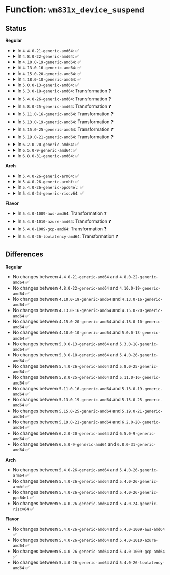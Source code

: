 # Function: <code>wm831x_device_suspend</code>

## Status
<b>Regular</b>
<ul>
<li>
<details>
<summary>In <code>4.4.0-21-generic-amd64</code>: ✅</summary>

```c
int wm831x_device_suspend(struct wm831x * wm831x)
```

```json
{
  "name": "wm831x_device_suspend",
  "collision_type": "Unique Global",
  "inline_type": "No",
  "funcs": [
    {
      "addr": 18446744071584624400,
      "name": "wm831x_device_suspend",
      "external": true,
      "loc": "drivers/mfd/wm831x-core.c:1892",
      "file": "drivers/mfd/wm831x-core.c",
      "inline": "seen, unknown",
      "caller_inline": [],
      "caller_func": [
        "drivers/mfd/wm831x-i2c.c:wm831x_i2c_suspend",
        "drivers/mfd/wm831x-spi.c:wm831x_spi_suspend"
      ]
    }
  ],
  "symbols": [
    {
      "addr": 18446744071584624400,
      "name": "wm831x_device_suspend",
      "section": ".text",
      "bind": "STB_GLOBAL",
      "size": 185
    }
  ]
}
```
</details>
</li>
<li>
<details>
<summary>In <code>4.8.0-22-generic-amd64</code>: ✅</summary>

```c
int wm831x_device_suspend(struct wm831x * wm831x)
```

```json
{
  "name": "wm831x_device_suspend",
  "collision_type": "Unique Global",
  "inline_type": "No",
  "funcs": [
    {
      "addr": 18446744071584976944,
      "name": "wm831x_device_suspend",
      "external": true,
      "loc": "drivers/mfd/wm831x-core.c:1892",
      "file": "drivers/mfd/wm831x-core.c",
      "inline": "seen, unknown",
      "caller_inline": [],
      "caller_func": [
        "drivers/mfd/wm831x-i2c.c:wm831x_i2c_suspend",
        "drivers/mfd/wm831x-spi.c:wm831x_spi_suspend"
      ]
    }
  ],
  "symbols": [
    {
      "addr": 18446744071584976944,
      "name": "wm831x_device_suspend",
      "section": ".text",
      "bind": "STB_GLOBAL",
      "size": 185
    }
  ]
}
```
</details>
</li>
<li>
<details>
<summary>In <code>4.10.0-19-generic-amd64</code>: ✅</summary>

```c
int wm831x_device_suspend(struct wm831x * wm831x)
```

```json
{
  "name": "wm831x_device_suspend",
  "collision_type": "Unique Global",
  "inline_type": "No",
  "funcs": [
    {
      "addr": 18446744071585160480,
      "name": "wm831x_device_suspend",
      "external": true,
      "loc": "drivers/mfd/wm831x-core.c:1892",
      "file": "drivers/mfd/wm831x-core.c",
      "inline": "seen, unknown",
      "caller_inline": [],
      "caller_func": [
        "drivers/mfd/wm831x-i2c.c:wm831x_i2c_suspend",
        "drivers/mfd/wm831x-spi.c:wm831x_spi_suspend"
      ]
    }
  ],
  "symbols": [
    {
      "addr": 18446744071585160480,
      "name": "wm831x_device_suspend",
      "section": ".text",
      "bind": "STB_GLOBAL",
      "size": 185
    }
  ]
}
```
</details>
</li>
<li>
<details>
<summary>In <code>4.13.0-16-generic-amd64</code>: ✅</summary>

```c
int wm831x_device_suspend(struct wm831x * wm831x)
```

```json
{
  "name": "wm831x_device_suspend",
  "collision_type": "Unique Global",
  "inline_type": "No",
  "funcs": [
    {
      "addr": 18446744071585241856,
      "name": "wm831x_device_suspend",
      "external": true,
      "loc": "drivers/mfd/wm831x-core.c:1903",
      "file": "drivers/mfd/wm831x-core.c",
      "inline": "seen, unknown",
      "caller_inline": [],
      "caller_func": [
        "drivers/mfd/wm831x-i2c.c:wm831x_i2c_suspend",
        "drivers/mfd/wm831x-spi.c:wm831x_spi_suspend"
      ]
    }
  ],
  "symbols": [
    {
      "addr": 18446744071585241856,
      "name": "wm831x_device_suspend",
      "section": ".text",
      "bind": "STB_GLOBAL",
      "size": 187
    }
  ]
}
```
</details>
</li>
<li>
<details>
<summary>In <code>4.15.0-20-generic-amd64</code>: ✅</summary>

```c
int wm831x_device_suspend(struct wm831x * wm831x)
```

```json
{
  "name": "wm831x_device_suspend",
  "collision_type": "Unique Global",
  "inline_type": "No",
  "funcs": [
    {
      "addr": 18446744071585669584,
      "name": "wm831x_device_suspend",
      "external": true,
      "loc": "drivers/mfd/wm831x-core.c:1903",
      "file": "drivers/mfd/wm831x-core.c",
      "inline": "seen, unknown",
      "caller_inline": [],
      "caller_func": [
        "drivers/mfd/wm831x-i2c.c:wm831x_i2c_suspend",
        "drivers/mfd/wm831x-spi.c:wm831x_spi_suspend"
      ]
    }
  ],
  "symbols": [
    {
      "addr": 18446744071585669584,
      "name": "wm831x_device_suspend",
      "section": ".text",
      "bind": "STB_GLOBAL",
      "size": 187
    }
  ]
}
```
</details>
</li>
<li>
<details>
<summary>In <code>4.18.0-10-generic-amd64</code>: ✅</summary>

```c
int wm831x_device_suspend(struct wm831x * wm831x)
```

```json
{
  "name": "wm831x_device_suspend",
  "collision_type": "Unique Global",
  "inline_type": "No",
  "funcs": [
    {
      "addr": 18446744071585915440,
      "name": "wm831x_device_suspend",
      "external": true,
      "loc": "drivers/mfd/wm831x-core.c:1903",
      "file": "drivers/mfd/wm831x-core.c",
      "inline": "seen, unknown",
      "caller_inline": [],
      "caller_func": [
        "drivers/mfd/wm831x-i2c.c:wm831x_i2c_suspend",
        "drivers/mfd/wm831x-spi.c:wm831x_spi_suspend"
      ]
    }
  ],
  "symbols": [
    {
      "addr": 18446744071585915440,
      "name": "wm831x_device_suspend",
      "section": ".text",
      "bind": "STB_GLOBAL",
      "size": 187
    }
  ]
}
```
</details>
</li>
<li>
<details>
<summary>In <code>5.0.0-13-generic-amd64</code>: ✅</summary>

```c
int wm831x_device_suspend(struct wm831x * wm831x)
```

```json
{
  "name": "wm831x_device_suspend",
  "collision_type": "Unique Global",
  "inline_type": "No",
  "funcs": [
    {
      "addr": 18446744071586051568,
      "name": "wm831x_device_suspend",
      "external": true,
      "loc": "drivers/mfd/wm831x-core.c:1903",
      "file": "drivers/mfd/wm831x-core.c",
      "inline": "seen, unknown",
      "caller_inline": [],
      "caller_func": [
        "drivers/mfd/wm831x-i2c.c:wm831x_i2c_suspend",
        "drivers/mfd/wm831x-spi.c:wm831x_spi_suspend"
      ]
    }
  ],
  "symbols": [
    {
      "addr": 18446744071586051568,
      "name": "wm831x_device_suspend",
      "section": ".text",
      "bind": "STB_GLOBAL",
      "size": 187
    }
  ]
}
```
</details>
</li>
<li>
<details>
<summary>In <code>5.3.0-18-generic-amd64</code>: Transformation ❓</summary>

```c
int wm831x_device_suspend(struct wm831x * wm831x)
```

```json
{
  "name": "wm831x_device_suspend",
  "collision_type": "Unique Global",
  "inline_type": "No",
  "funcs": [
    {
      "addr": 0,
      "name": "wm831x_device_suspend",
      "external": true,
      "loc": "drivers/mfd/wm831x-core.c:1891",
      "file": "drivers/mfd/wm831x-core.c",
      "inline": "seen, unknown",
      "caller_inline": [],
      "caller_func": [
        "drivers/mfd/wm831x-i2c.c:wm831x_i2c_suspend",
        "drivers/mfd/wm831x-spi.c:wm831x_spi_suspend"
      ]
    }
  ],
  "symbols": [
    {
      "addr": 18446744071586287033,
      "name": "wm831x_device_suspend.cold",
      "section": ".text",
      "bind": "STB_LOCAL",
      "size": 48
    },
    {
      "addr": 18446744071586285296,
      "name": "wm831x_device_suspend",
      "section": ".text",
      "bind": "STB_GLOBAL",
      "size": 141
    }
  ]
}
```
</details>
</li>
<li>
<details>
<summary>In <code>5.4.0-26-generic-amd64</code>: Transformation ❓</summary>

```c
int wm831x_device_suspend(struct wm831x * wm831x)
```

```json
{
  "name": "wm831x_device_suspend",
  "collision_type": "Unique Global",
  "inline_type": "No",
  "funcs": [
    {
      "addr": 0,
      "name": "wm831x_device_suspend",
      "external": true,
      "loc": "drivers/mfd/wm831x-core.c:1891",
      "file": "drivers/mfd/wm831x-core.c",
      "inline": "seen, unknown",
      "caller_inline": [],
      "caller_func": [
        "drivers/mfd/wm831x-i2c.c:wm831x_i2c_suspend",
        "drivers/mfd/wm831x-spi.c:wm831x_spi_suspend"
      ]
    }
  ],
  "symbols": [
    {
      "addr": 18446744071586435234,
      "name": "wm831x_device_suspend.cold",
      "section": ".text",
      "bind": "STB_LOCAL",
      "size": 48
    },
    {
      "addr": 18446744071586433536,
      "name": "wm831x_device_suspend",
      "section": ".text",
      "bind": "STB_GLOBAL",
      "size": 141
    }
  ]
}
```
</details>
</li>
<li>
<details>
<summary>In <code>5.8.0-25-generic-amd64</code>: Transformation ❓</summary>

```c
int wm831x_device_suspend(struct wm831x * wm831x)
```

```json
{
  "name": "wm831x_device_suspend",
  "collision_type": "Unique Global",
  "inline_type": "No",
  "funcs": [
    {
      "addr": 0,
      "name": "wm831x_device_suspend",
      "external": true,
      "loc": "drivers/mfd/wm831x-core.c:1891",
      "file": "drivers/mfd/wm831x-core.c",
      "inline": "seen, unknown",
      "caller_inline": [],
      "caller_func": [
        "drivers/mfd/wm831x-i2c.c:wm831x_i2c_suspend",
        "drivers/mfd/wm831x-spi.c:wm831x_spi_suspend"
      ]
    }
  ],
  "symbols": [
    {
      "addr": 18446744071587211810,
      "name": "wm831x_device_suspend.cold",
      "section": ".text",
      "bind": "STB_LOCAL",
      "size": 48
    },
    {
      "addr": 18446744071587210144,
      "name": "wm831x_device_suspend",
      "section": ".text",
      "bind": "STB_GLOBAL",
      "size": 139
    }
  ]
}
```
</details>
</li>
<li>
<details>
<summary>In <code>5.11.0-16-generic-amd64</code>: Transformation ❓</summary>

```c
int wm831x_device_suspend(struct wm831x * wm831x)
```

```json
{
  "name": "wm831x_device_suspend",
  "collision_type": "Unique Global",
  "inline_type": "No",
  "funcs": [
    {
      "addr": 0,
      "name": "wm831x_device_suspend",
      "external": true,
      "loc": "drivers/mfd/wm831x-core.c:1895",
      "file": "drivers/mfd/wm831x-core.c",
      "inline": "seen, unknown",
      "caller_inline": [],
      "caller_func": [
        "drivers/mfd/wm831x-i2c.c:wm831x_i2c_suspend",
        "drivers/mfd/wm831x-spi.c:wm831x_spi_suspend"
      ]
    }
  ],
  "symbols": [
    {
      "addr": 18446744071591502022,
      "name": "wm831x_device_suspend.cold",
      "section": ".text",
      "bind": "STB_LOCAL",
      "size": 48
    },
    {
      "addr": 18446744071587286304,
      "name": "wm831x_device_suspend",
      "section": ".text",
      "bind": "STB_GLOBAL",
      "size": 139
    }
  ]
}
```
</details>
</li>
<li>
<details>
<summary>In <code>5.13.0-19-generic-amd64</code>: Transformation ❓</summary>

```c
int wm831x_device_suspend(struct wm831x * wm831x)
```

```json
{
  "name": "wm831x_device_suspend",
  "collision_type": "Unique Global",
  "inline_type": "No",
  "funcs": [
    {
      "addr": 0,
      "name": "wm831x_device_suspend",
      "external": true,
      "loc": "drivers/mfd/wm831x-core.c:1895",
      "file": "drivers/mfd/wm831x-core.c",
      "inline": "seen, unknown",
      "caller_inline": [],
      "caller_func": [
        "drivers/mfd/wm831x-i2c.c:wm831x_i2c_suspend",
        "drivers/mfd/wm831x-spi.c:wm831x_spi_suspend"
      ]
    }
  ],
  "symbols": [
    {
      "addr": 18446744071591445051,
      "name": "wm831x_device_suspend.cold",
      "section": ".text",
      "bind": "STB_LOCAL",
      "size": 48
    },
    {
      "addr": 18446744071587173616,
      "name": "wm831x_device_suspend",
      "section": ".text",
      "bind": "STB_GLOBAL",
      "size": 139
    }
  ]
}
```
</details>
</li>
<li>
<details>
<summary>In <code>5.15.0-25-generic-amd64</code>: Transformation ❓</summary>

```c
int wm831x_device_suspend(struct wm831x * wm831x)
```

```json
{
  "name": "wm831x_device_suspend",
  "collision_type": "Unique Global",
  "inline_type": "No",
  "funcs": [
    {
      "addr": 0,
      "name": "wm831x_device_suspend",
      "external": true,
      "loc": "drivers/mfd/wm831x-core.c:1719",
      "file": "drivers/mfd/wm831x-core.c",
      "inline": "seen, unknown",
      "caller_inline": [],
      "caller_func": [
        "drivers/mfd/wm831x-i2c.c:wm831x_i2c_suspend",
        "drivers/mfd/wm831x-spi.c:wm831x_spi_suspend"
      ]
    }
  ],
  "symbols": [
    {
      "addr": 18446744071592505777,
      "name": "wm831x_device_suspend.cold",
      "section": ".text",
      "bind": "STB_LOCAL",
      "size": 48
    },
    {
      "addr": 18446744071587732368,
      "name": "wm831x_device_suspend",
      "section": ".text",
      "bind": "STB_GLOBAL",
      "size": 139
    }
  ]
}
```
</details>
</li>
<li>
<details>
<summary>In <code>5.19.0-21-generic-amd64</code>: Transformation ❓</summary>

```c
int wm831x_device_suspend(struct wm831x * wm831x)
```

```json
{
  "name": "wm831x_device_suspend",
  "collision_type": "Unique Global",
  "inline_type": "No",
  "funcs": [
    {
      "addr": 0,
      "name": "wm831x_device_suspend",
      "external": true,
      "loc": "drivers/mfd/wm831x-core.c:1719",
      "file": "drivers/mfd/wm831x-core.c",
      "inline": "seen, unknown",
      "caller_inline": [],
      "caller_func": [
        "drivers/mfd/wm831x-i2c.c:wm831x_i2c_suspend",
        "drivers/mfd/wm831x-spi.c:wm831x_spi_suspend"
      ]
    }
  ],
  "symbols": [
    {
      "addr": 18446744071594375877,
      "name": "wm831x_device_suspend.cold",
      "section": ".text",
      "bind": "STB_LOCAL",
      "size": 47
    },
    {
      "addr": 18446744071589077728,
      "name": "wm831x_device_suspend",
      "section": ".text",
      "bind": "STB_GLOBAL",
      "size": 163
    }
  ]
}
```
</details>
</li>
<li>
<details>
<summary>In <code>6.2.0-20-generic-amd64</code>: ✅</summary>

```c
int wm831x_device_suspend(struct wm831x * wm831x)
```

```json
{
  "name": "wm831x_device_suspend",
  "collision_type": "Unique Global",
  "inline_type": "No",
  "funcs": [
    {
      "addr": 18446744071590610032,
      "name": "wm831x_device_suspend",
      "external": true,
      "loc": "drivers/mfd/wm831x-core.c:1719",
      "file": "drivers/mfd/wm831x-core.c",
      "inline": "seen, unknown",
      "caller_inline": [],
      "caller_func": [
        "drivers/mfd/wm831x-i2c.c:wm831x_i2c_suspend",
        "drivers/mfd/wm831x-spi.c:wm831x_spi_suspend"
      ]
    }
  ],
  "symbols": [
    {
      "addr": 18446744071590610032,
      "name": "wm831x_device_suspend",
      "section": ".text",
      "bind": "STB_GLOBAL",
      "size": 215
    }
  ]
}
```
</details>
</li>
<li>
<details>
<summary>In <code>6.5.0-9-generic-amd64</code>: ✅</summary>

```c
int wm831x_device_suspend(struct wm831x * wm831x)
```

```json
{
  "name": "wm831x_device_suspend",
  "collision_type": "Unique Global",
  "inline_type": "No",
  "funcs": [
    {
      "addr": 18446744071590951136,
      "name": "wm831x_device_suspend",
      "external": true,
      "loc": "drivers/mfd/wm831x-core.c:1719",
      "file": "drivers/mfd/wm831x-core.c",
      "inline": "seen, unknown",
      "caller_inline": [],
      "caller_func": [
        "drivers/mfd/wm831x-i2c.c:wm831x_i2c_suspend",
        "drivers/mfd/wm831x-spi.c:wm831x_spi_suspend"
      ]
    }
  ],
  "symbols": [
    {
      "addr": 18446744071590951136,
      "name": "wm831x_device_suspend",
      "section": ".text",
      "bind": "STB_GLOBAL",
      "size": 215
    }
  ]
}
```
</details>
</li>
<li>
<details>
<summary>In <code>6.8.0-31-generic-amd64</code>: ✅</summary>

```c
int wm831x_device_suspend(struct wm831x * wm831x)
```

```json
{
  "name": "wm831x_device_suspend",
  "collision_type": "Unique Global",
  "inline_type": "No",
  "funcs": [
    {
      "addr": 18446744071591294944,
      "name": "wm831x_device_suspend",
      "external": true,
      "loc": "drivers/mfd/wm831x-core.c:1718",
      "file": "drivers/mfd/wm831x-core.c",
      "inline": "seen, unknown",
      "caller_inline": [],
      "caller_func": [
        "drivers/mfd/wm831x-i2c.c:wm831x_i2c_suspend",
        "drivers/mfd/wm831x-spi.c:wm831x_spi_suspend"
      ]
    }
  ],
  "symbols": [
    {
      "addr": 18446744071591294944,
      "name": "wm831x_device_suspend",
      "section": ".text",
      "bind": "STB_GLOBAL",
      "size": 215
    }
  ]
}
```
</details>
</li>
</ul>
<b>Arch</b>
<ul>
<li>
<details>
<summary>In <code>5.4.0-26-generic-arm64</code>: ✅</summary>

```c
int wm831x_device_suspend(struct wm831x * wm831x)
```

```json
{
  "name": "wm831x_device_suspend",
  "collision_type": "Unique Global",
  "inline_type": "No",
  "funcs": [
    {
      "addr": 18446603336499298832,
      "name": "wm831x_device_suspend",
      "external": true,
      "loc": "drivers/mfd/wm831x-core.c:1891",
      "file": "drivers/mfd/wm831x-core.c",
      "inline": "seen, unknown",
      "caller_inline": [],
      "caller_func": [
        "drivers/mfd/wm831x-i2c.c:wm831x_i2c_suspend",
        "drivers/mfd/wm831x-spi.c:wm831x_spi_suspend"
      ]
    }
  ],
  "symbols": [
    {
      "addr": 18446603336499298832,
      "name": "wm831x_device_suspend",
      "section": ".text",
      "bind": "STB_GLOBAL",
      "size": 220
    }
  ]
}
```
</details>
</li>
<li>
<details>
<summary>In <code>5.4.0-26-generic-armhf</code>: ✅</summary>

```c
int wm831x_device_suspend(struct wm831x * wm831x)
```

```json
{
  "name": "wm831x_device_suspend",
  "collision_type": "Unique Global",
  "inline_type": "No",
  "funcs": [
    {
      "addr": 3231844040,
      "name": "wm831x_device_suspend",
      "external": true,
      "loc": "drivers/mfd/wm831x-core.c:1891",
      "file": "drivers/mfd/wm831x-core.c",
      "inline": "seen, unknown",
      "caller_inline": [],
      "caller_func": [
        "drivers/mfd/wm831x-i2c.c:wm831x_i2c_suspend",
        "drivers/mfd/wm831x-spi.c:wm831x_spi_suspend"
      ]
    }
  ],
  "symbols": [
    {
      "addr": 3231844040,
      "name": "wm831x_device_suspend",
      "section": ".text",
      "bind": "STB_GLOBAL",
      "size": 200
    }
  ]
}
```
</details>
</li>
<li>
<details>
<summary>In <code>5.4.0-26-generic-ppc64el</code>: ✅</summary>

```c
int wm831x_device_suspend(struct wm831x * wm831x)
```

```json
{
  "name": "wm831x_device_suspend",
  "collision_type": "Unique Global",
  "inline_type": "No",
  "funcs": [
    {
      "addr": 13835058055292513392,
      "name": "wm831x_device_suspend",
      "external": true,
      "loc": "drivers/mfd/wm831x-core.c:1891",
      "file": "drivers/mfd/wm831x-core.c",
      "inline": "seen, unknown",
      "caller_inline": [],
      "caller_func": [
        "drivers/mfd/wm831x-i2c.c:wm831x_i2c_suspend",
        "drivers/mfd/wm831x-spi.c:wm831x_spi_suspend"
      ]
    }
  ],
  "symbols": [
    {
      "addr": 13835058055292513392,
      "name": "wm831x_device_suspend",
      "section": ".text",
      "bind": "STB_GLOBAL",
      "size": 296
    }
  ]
}
```
</details>
</li>
<li>
<details>
<summary>In <code>5.4.0-24-generic-riscv64</code>: ✅</summary>

```c
int wm831x_device_suspend(struct wm831x * wm831x)
```

```json
{
  "name": "wm831x_device_suspend",
  "collision_type": "Unique Global",
  "inline_type": "No",
  "funcs": [
    {
      "addr": 18446743936276549612,
      "name": "wm831x_device_suspend",
      "external": true,
      "loc": "drivers/mfd/wm831x-core.c:1891",
      "file": "drivers/mfd/wm831x-core.c",
      "inline": "seen, unknown",
      "caller_inline": [],
      "caller_func": [
        "drivers/mfd/wm831x-i2c.c:wm831x_i2c_suspend",
        "drivers/mfd/wm831x-spi.c:wm831x_spi_suspend"
      ]
    }
  ],
  "symbols": [
    {
      "addr": 18446743936276549612,
      "name": "wm831x_device_suspend",
      "section": ".text",
      "bind": "STB_GLOBAL",
      "size": 168
    }
  ]
}
```
</details>
</li>
</ul>
<b>Flavor</b>
<ul>
<li>
<details>
<summary>In <code>5.4.0-1009-aws-amd64</code>: Transformation ❓</summary>

```c
int wm831x_device_suspend(struct wm831x * wm831x)
```

```json
{
  "name": "wm831x_device_suspend",
  "collision_type": "Unique Global",
  "inline_type": "No",
  "funcs": [
    {
      "addr": 0,
      "name": "wm831x_device_suspend",
      "external": true,
      "loc": "drivers/mfd/wm831x-core.c:1891",
      "file": "drivers/mfd/wm831x-core.c",
      "inline": "seen, unknown",
      "caller_inline": [],
      "caller_func": [
        "drivers/mfd/wm831x-spi.c:wm831x_spi_suspend"
      ]
    }
  ],
  "symbols": [
    {
      "addr": 18446744071586188162,
      "name": "wm831x_device_suspend.cold",
      "section": ".text",
      "bind": "STB_LOCAL",
      "size": 48
    },
    {
      "addr": 18446744071586186464,
      "name": "wm831x_device_suspend",
      "section": ".text",
      "bind": "STB_GLOBAL",
      "size": 141
    }
  ]
}
```
</details>
</li>
<li>
<details>
<summary>In <code>5.4.0-1010-azure-amd64</code>: Transformation ❓</summary>

```c
int wm831x_device_suspend(struct wm831x * wm831x)
```

```json
{
  "name": "wm831x_device_suspend",
  "collision_type": "Unique Global",
  "inline_type": "No",
  "funcs": [
    {
      "addr": 0,
      "name": "wm831x_device_suspend",
      "external": true,
      "loc": "drivers/mfd/wm831x-core.c:1891",
      "file": "drivers/mfd/wm831x-core.c",
      "inline": "seen, unknown",
      "caller_inline": [],
      "caller_func": [
        "drivers/mfd/wm831x-spi.c:wm831x_spi_suspend"
      ]
    }
  ],
  "symbols": [
    {
      "addr": 18446744071586007442,
      "name": "wm831x_device_suspend.cold",
      "section": ".text",
      "bind": "STB_LOCAL",
      "size": 48
    },
    {
      "addr": 18446744071586005744,
      "name": "wm831x_device_suspend",
      "section": ".text",
      "bind": "STB_GLOBAL",
      "size": 141
    }
  ]
}
```
</details>
</li>
<li>
<details>
<summary>In <code>5.4.0-1009-gcp-amd64</code>: Transformation ❓</summary>

```c
int wm831x_device_suspend(struct wm831x * wm831x)
```

```json
{
  "name": "wm831x_device_suspend",
  "collision_type": "Unique Global",
  "inline_type": "No",
  "funcs": [
    {
      "addr": 0,
      "name": "wm831x_device_suspend",
      "external": true,
      "loc": "drivers/mfd/wm831x-core.c:1891",
      "file": "drivers/mfd/wm831x-core.c",
      "inline": "seen, unknown",
      "caller_inline": [],
      "caller_func": [
        "drivers/mfd/wm831x-i2c.c:wm831x_i2c_suspend",
        "drivers/mfd/wm831x-spi.c:wm831x_spi_suspend"
      ]
    }
  ],
  "symbols": [
    {
      "addr": 18446744071586383202,
      "name": "wm831x_device_suspend.cold",
      "section": ".text",
      "bind": "STB_LOCAL",
      "size": 48
    },
    {
      "addr": 18446744071586381504,
      "name": "wm831x_device_suspend",
      "section": ".text",
      "bind": "STB_GLOBAL",
      "size": 141
    }
  ]
}
```
</details>
</li>
<li>
<details>
<summary>In <code>5.4.0-26-lowlatency-amd64</code>: Transformation ❓</summary>

```c
int wm831x_device_suspend(struct wm831x * wm831x)
```

```json
{
  "name": "wm831x_device_suspend",
  "collision_type": "Unique Global",
  "inline_type": "No",
  "funcs": [
    {
      "addr": 0,
      "name": "wm831x_device_suspend",
      "external": true,
      "loc": "drivers/mfd/wm831x-core.c:1891",
      "file": "drivers/mfd/wm831x-core.c",
      "inline": "seen, unknown",
      "caller_inline": [],
      "caller_func": [
        "drivers/mfd/wm831x-i2c.c:wm831x_i2c_suspend",
        "drivers/mfd/wm831x-spi.c:wm831x_spi_suspend"
      ]
    }
  ],
  "symbols": [
    {
      "addr": 18446744071586494882,
      "name": "wm831x_device_suspend.cold",
      "section": ".text",
      "bind": "STB_LOCAL",
      "size": 48
    },
    {
      "addr": 18446744071586493184,
      "name": "wm831x_device_suspend",
      "section": ".text",
      "bind": "STB_GLOBAL",
      "size": 141
    }
  ]
}
```
</details>
</li>
</ul>

## Differences
<b>Regular</b>
<ul>
<li>
No changes between <code>4.4.0-21-generic-amd64</code> and <code>4.8.0-22-generic-amd64</code> ✅
</li>
<li>
No changes between <code>4.8.0-22-generic-amd64</code> and <code>4.10.0-19-generic-amd64</code> ✅
</li>
<li>
No changes between <code>4.10.0-19-generic-amd64</code> and <code>4.13.0-16-generic-amd64</code> ✅
</li>
<li>
No changes between <code>4.13.0-16-generic-amd64</code> and <code>4.15.0-20-generic-amd64</code> ✅
</li>
<li>
No changes between <code>4.15.0-20-generic-amd64</code> and <code>4.18.0-10-generic-amd64</code> ✅
</li>
<li>
No changes between <code>4.18.0-10-generic-amd64</code> and <code>5.0.0-13-generic-amd64</code> ✅
</li>
<li>
No changes between <code>5.0.0-13-generic-amd64</code> and <code>5.3.0-18-generic-amd64</code> ✅
</li>
<li>
No changes between <code>5.3.0-18-generic-amd64</code> and <code>5.4.0-26-generic-amd64</code> ✅
</li>
<li>
No changes between <code>5.4.0-26-generic-amd64</code> and <code>5.8.0-25-generic-amd64</code> ✅
</li>
<li>
No changes between <code>5.8.0-25-generic-amd64</code> and <code>5.11.0-16-generic-amd64</code> ✅
</li>
<li>
No changes between <code>5.11.0-16-generic-amd64</code> and <code>5.13.0-19-generic-amd64</code> ✅
</li>
<li>
No changes between <code>5.13.0-19-generic-amd64</code> and <code>5.15.0-25-generic-amd64</code> ✅
</li>
<li>
No changes between <code>5.15.0-25-generic-amd64</code> and <code>5.19.0-21-generic-amd64</code> ✅
</li>
<li>
No changes between <code>5.19.0-21-generic-amd64</code> and <code>6.2.0-20-generic-amd64</code> ✅
</li>
<li>
No changes between <code>6.2.0-20-generic-amd64</code> and <code>6.5.0-9-generic-amd64</code> ✅
</li>
<li>
No changes between <code>6.5.0-9-generic-amd64</code> and <code>6.8.0-31-generic-amd64</code> ✅
</li>
</ul>
<b>Arch</b>
<ul>
<li>
No changes between <code>5.4.0-26-generic-amd64</code> and <code>5.4.0-26-generic-arm64</code> ✅
</li>
<li>
No changes between <code>5.4.0-26-generic-amd64</code> and <code>5.4.0-26-generic-armhf</code> ✅
</li>
<li>
No changes between <code>5.4.0-26-generic-amd64</code> and <code>5.4.0-26-generic-ppc64el</code> ✅
</li>
<li>
No changes between <code>5.4.0-26-generic-amd64</code> and <code>5.4.0-24-generic-riscv64</code> ✅
</li>
</ul>
<b>Flavor</b>
<ul>
<li>
No changes between <code>5.4.0-26-generic-amd64</code> and <code>5.4.0-1009-aws-amd64</code> ✅
</li>
<li>
No changes between <code>5.4.0-26-generic-amd64</code> and <code>5.4.0-1010-azure-amd64</code> ✅
</li>
<li>
No changes between <code>5.4.0-26-generic-amd64</code> and <code>5.4.0-1009-gcp-amd64</code> ✅
</li>
<li>
No changes between <code>5.4.0-26-generic-amd64</code> and <code>5.4.0-26-lowlatency-amd64</code> ✅
</li>
</ul>
